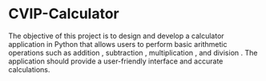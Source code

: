 # CVIP-Calculator

The objective of this project is to design and develop a calculator application in Python that allows users to perform basic arithmetic operations such as addition , subtraction , multiplication , and division . The application should provide a user-friendly interface and accurate calculations.

